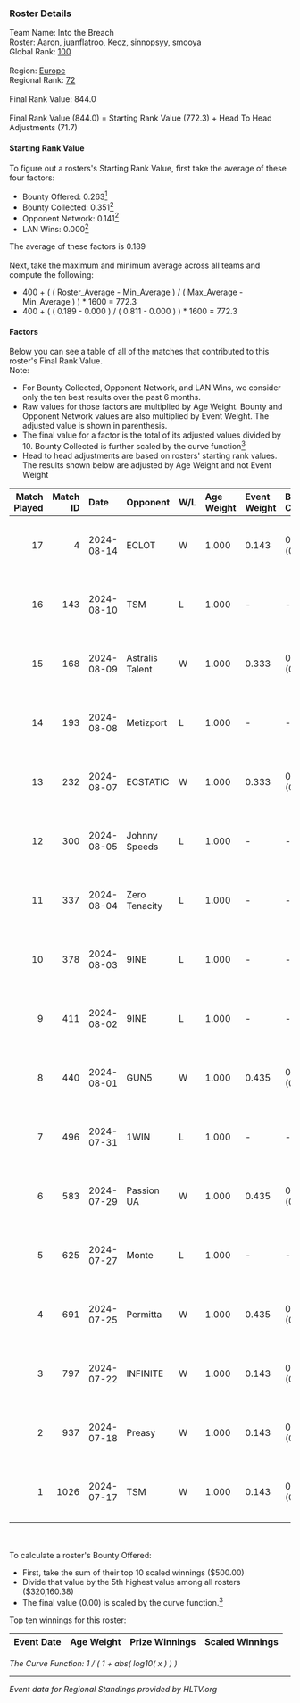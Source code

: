 ### Roster Details<br />
Team Name: Into the Breach<br />
Roster: Aaron, juanflatroo, Keoz, sinnopsyy, smooya<br />
Global Rank: [100](../standings_global.md)<br />
<br />
Region: [Europe]( ../standings_europe.md)<br />
Regional Rank: [72]( ../standings_europe.md)<br />
<br />
Final Rank Value:  844.0<br />
<br />
Final Rank Value (844.0) = Starting Rank Value (772.3) + Head To Head Adjustments (71.7)<br />

#### Starting Rank Value<br />
To figure out a rosters's Starting Rank Value, first take the average of these four factors:<br />
- Bounty Offered: 0.263[<sup>1</sup>](#table2)
- Bounty Collected: 0.351[<sup>2</sup>](#table1)
- Opponent Network: 0.141[<sup>2</sup>](#table1)
- LAN Wins: 0.000[<sup>2</sup>](#table1)

The average of these factors is 0.189<br />
<br />
Next, take the maximum and minimum average across all teams and compute the following:<br />
- 400 + ( ( Roster_Average - Min_Average ) / ( Max_Average - Min_Average ) ) * 1600 = 772.3
- 400 + ( ( 0.189 - 0.000 ) / ( 0.811 - 0.000 ) ) * 1600 = 772.3


#### Factors<br />
Below you can see a table of all of the matches that contributed to this roster's Final Rank Value.<br />
Note:<br />

- For Bounty Collected, Opponent Network, and LAN Wins, we consider only the ten best results over the past 6 months.
- Raw values for those factors are multiplied by Age Weight. Bounty and Opponent Network values are also multiplied by Event Weight. The adjusted value is shown in parenthesis.
- The final value for a factor is the total of its adjusted values divided by 10. Bounty Collected is further scaled by the curve function[<sup>3</sup>](#curveFunction)
- Head to head adjustments are based on rosters' starting rank values. The results shown below are adjusted by Age Weight and not Event Weight
<span id="table1"></span><br />


| Match Played | Match ID | Date       | Opponent        | W/L | Age Weight | Event Weight | Bounty Collected | Opponent Network | LAN Wins  | H2H Adj. | Roster                                            |
| -: | -: | :- | :- | :- | :- | :- | :- | :- | :- | -: | :- |
|           17 |        4 | 2024-08-14 | ECLOT           | W   | 1.000      | 0.143        | 0.078 (0.011)    | 0.501 (0.072)    | 0 (0.000) |    22.31 | Aaron, juanflatroo, Keoz, sinnopsyy, smooya       |
|           16 |      143 | 2024-08-10 | TSM             | L   | 1.000      | -            | -                | -                | -         |    -8.61 | juanflatroo, Keoz, lollipop21k, sinnopsyy, smooya |
|           15 |      168 | 2024-08-09 | Astralis Talent | W   | 1.000      | 0.333        | 0.008 (0.003)    | 0.148 (0.049)    | 0 (0.000) |     9.63 | BOROS, juanflatroo, Keoz, sinnopsyy, smooya       |
|           14 |      193 | 2024-08-08 | Metizport       | L   | 1.000      | -            | -                | -                | -         |   -11.81 | juanflatroo, Keoz, kRYSTAL, sinnopsyy, smooya     |
|           13 |      232 | 2024-08-07 | ECSTATIC        | W   | 1.000      | 0.333        | 0.000 (0.000)    | 0.154 (0.051)    | 0 (0.000) |     6.74 | BOROS, juanflatroo, Keoz, sinnopsyy, smooya       |
|           12 |      300 | 2024-08-05 | Johnny Speeds   | L   | 1.000      | -            | -                | -                | -         |    -3.26 | BOROS, juanflatroo, Keoz, sinnopsyy, smooya       |
|           11 |      337 | 2024-08-04 | Zero Tenacity   | L   | 1.000      | -            | -                | -                | -         |    -4.58 | BOROS, juanflatroo, Keoz, sinnopsyy, smooya       |
|           10 |      378 | 2024-08-03 | 9INE            | L   | 1.000      | -            | -                | -                | -         |   -12.29 | BOROS, juanflatroo, Keoz, sinnopsyy, smooya       |
|            9 |      411 | 2024-08-02 | 9INE            | L   | 1.000      | -            | -                | -                | -         |   -12.92 | BOROS, juanflatroo, Keoz, sinnopsyy, smooya       |
|            8 |      440 | 2024-08-01 | GUN5            | W   | 1.000      | 0.435        | 0.067 (0.029)    | 0.528 (0.229)    | 0 (0.000) |    16.08 | BOROS, juanflatroo, Keoz, sinnopsyy, smooya       |
|            7 |      496 | 2024-07-31 | 1WIN            | L   | 1.000      | -            | -                | -                | -         |   -10.43 | BOROS, juanflatroo, Keoz, sinnopsyy, smooya       |
|            6 |      583 | 2024-07-29 | Passion UA      | W   | 1.000      | 0.435        | 0.168 (0.073)    | 1.000 (0.435)    | 0 (0.000) |    25.27 | BOROS, juanflatroo, Keoz, sinnopsyy, smooya       |
|            5 |      625 | 2024-07-27 | Monte           | L   | 1.000      | -            | -                | -                | -         |   -11.49 | BOROS, juanflatroo, Keoz, sinnopsyy, smooya       |
|            4 |      691 | 2024-07-25 | Permitta        | W   | 1.000      | 0.435        | 0.036 (0.016)    | 0.957 (0.416)    | 0 (0.000) |    18.66 | BOROS, juanflatroo, Keoz, sinnopsyy, smooya       |
|            3 |      797 | 2024-07-22 | INFINITE        | W   | 1.000      | 0.143        | 0.000 (0.000)    | 0.180 (0.026)    | 0 (0.000) |     7.05 | BOROS, juanflatroo, Keoz, sinnopsyy, smooya       |
|            2 |      937 | 2024-07-18 | Preasy          | W   | 1.000      | 0.143        | 0.008 (0.001)    | 0.208 (0.030)    | 0 (0.000) |    14.72 | BOROS, juanflatroo, Keoz, sinnopsyy, smooya       |
|            1 |     1026 | 2024-07-17 | TSM             | W   | 1.000      | 0.143        | 0.055 (0.008)    | 0.729 (0.104)    | 0 (0.000) |    26.61 | BOROS, juanflatroo, Keoz, sinnopsyy, smooya       |

<br />
<span id="table2"></span><br />
To calculate a roster's Bounty Offered:<br />

- First, take the sum of their top 10 scaled winnings ($500.00)
- Divide that value by the 5th highest value among all rosters ($320,160.38)
- The final value (0.00) is scaled by the curve function.[<sup>3</sup>](#curveFunction)

Top ten winnings for this roster:<br />

| Event Date | Age Weight | Prize Winnings | Scaled Winnings |
| :- | -: | :- | :- |


<span id="curveFunction"></span>_The Curve Function: 1 / ( 1 + abs( log10( x ) ) )_<br />

---
_Event data for Regional Standings provided by HLTV.org_<br />
